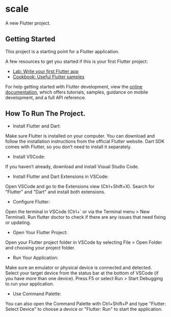 # scale

A new Flutter project.

## Getting Started

This project is a starting point for a Flutter application.

A few resources to get you started if this is your first Flutter project:

- [Lab: Write your first Flutter app](https://docs.flutter.dev/get-started/codelab)
- [Cookbook: Useful Flutter samples](https://docs.flutter.dev/cookbook)

For help getting started with Flutter development, view the
[online documentation](https://docs.flutter.dev/), which offers tutorials,
samples, guidance on mobile development, and a full API reference.

## How To Run The Project.

- Install Flutter and Dart:

Make sure Flutter is installed on your computer. You can download and follow the installation instructions from the official Flutter website.
Dart SDK comes with Flutter, so you don’t need to install it separately.

- Install VSCode:

If you haven’t already, download and install Visual Studio Code.

- Install Flutter and Dart Extensions in VSCode:

Open VSCode and go to the Extensions view (Ctrl+Shift+X).
Search for "Flutter" and "Dart" and install both extensions.

- Configure Flutter:

Open the terminal in VSCode (Ctrl+` or via the Terminal menu > New Terminal).
Run flutter doctor to check if there are any issues that need fixing or updating.

- Open Your Flutter Project:

Open your Flutter project folder in VSCode by selecting File > Open Folder and choosing your project folder.

- Run Your Application:

Make sure an emulator or physical device is connected and detected.
Select your target device from the status bar at the bottom of VSCode (if you have more than one device).
Press F5 or select Run > Start Debugging to run your application.

- Use Command Palette:

You can also open the Command Palette with Ctrl+Shift+P and type "Flutter: Select Device" to choose a device or "Flutter: Run" to start the application.



